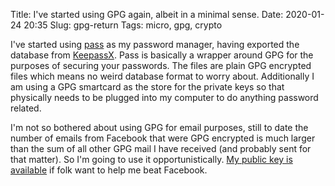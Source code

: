 Title: I've started using GPG again, albeit in a minimal sense.
Date: 2020-01-24 20:35
Slug: gpg-return
Tags: micro, gpg, crypto

I've started using [pass](https://www.passwordstore.org/) as my password manager, having exported the database from [KeepassX](https://www.keepassx.org/). Pass is basically a wrapper around GPG for the purposes of securing your passwords. The files are plain GPG encrypted files which means no weird database format to worry about. Additionally I am using a GPG smartcard as the store for the private keys so that physically needs to be plugged into my computer to do anything password related.

I'm not so bothered about using GPG for email purposes, still to date the number of emails from Facebook that were GPG encrypted is much larger than the sum of all other GPG mail I have received (and probably sent for that matter). So I'm going to use it opportunistically. [My public key is available]({static}/media/misc/kevinatkevinisageekdotorg.public.gpg.asc) if folk want to help me beat Facebook.
